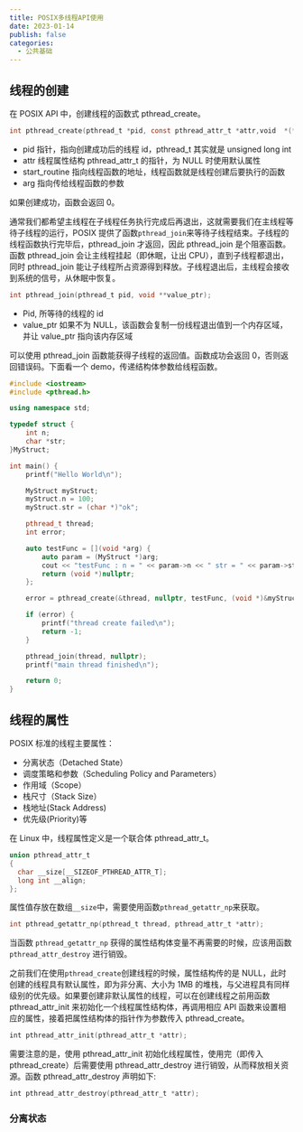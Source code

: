 ```yaml
---
title: POSIX多线程API使用
date: 2023-01-14
publish: false
categories:
  - 公共基础
---
```


## 线程的创建

在 POSIX API 中，创建线程的函数式 pthread_create。

```c
int pthread_create(pthread_t *pid, const pthread_attr_t *attr,void￼ *(*start_routine)(void *),void *arg);
```

- pid 指针，指向创建成功后的线程 id，pthread_t 其实就是 unsigned long int
- attr 线程属性结构 pthread_attr_t 的指针，为 NULL 时使用默认属性
- start_routine 指向线程函数的地址，线程函数就是线程创建后要执行的函数
- arg 指向传给线程函数的参数

如果创建成功，函数会返回 0。

通常我们都希望主线程在子线程任务执行完成后再退出，这就需要我们在主线程等待子线程的运行，POSIX 提供了函数`pthread_join`来等待子线程结束。子线程的线程函数执行完毕后，pthread_join 才返回，因此 pthread_join 是个阻塞函数。函数 pthread_join 会让主线程挂起（即休眠，让出 CPU），直到子线程都退出，同时 pthread_join 能让子线程所占资源得到释放。子线程退出后，主线程会接收到系统的信号，从休眠中恢复。

```c
int pthread_join(pthread_t pid, void **value_ptr);
```

- Pid, 所等待的线程的 id
- value_ptr 如果不为 NULL，该函数会复制一份线程退出值到一个内存区域，并让 value_ptr 指向该内存区域

可以使用 pthread_join 函数能获得子线程的返回值。函数成功会返回 0，否则返回错误码。下面看一个 demo，传递结构体参数给线程函数。

```cpp
#include <iostream>
#include <pthread.h>

using namespace std;

typedef struct {
    int n;
    char *str;
}MyStruct;

int main() {
    printf("Hello World\n");

    MyStruct myStruct;
    myStruct.n = 100;
    myStruct.str = (char *)"ok";

    pthread_t thread;
    int error;

    auto testFunc = [](void *arg) {
        auto param = (MyStruct *)arg;
        cout << "testFunc : n = " << param->n << " str = " << param->str << endl;
        return (void *)nullptr;
    };

    error = pthread_create(&thread, nullptr, testFunc, (void *)&myStruct);

    if (error) {
        printf("thread create failed\n");
        return -1;
    }

    pthread_join(thread, nullptr);
    printf("main thread finished\n");

    return 0;
}
```

## 线程的属性

POSIX 标准的线程主要属性：

- 分离状态（Detached State）
- 调度策略和参数（Scheduling Policy and Parameters）
- 作用域（Scope）
- 栈尺寸（Stack Size）
- 栈地址(Stack Address)
- 优先级(Priority)等

在 Linux 中，线程属性定义是一个联合体 pthread_attr_t。

```c
union pthread_attr_t
{
  char __size[__SIZEOF_PTHREAD_ATTR_T];
  long int __align;
};
```

属性值存放在数组`__size`中，需要使用函数`pthread_getattr_np`来获取。

```c
int pthread_getattr_np(pthread_t thread, pthread_attr_t *attr);​​
```

当函数 `pthread_getattr_np` 获得的属性结构体变量不再需要的时候，应该用函数 `pthread_attr_destroy` 进行销毁。

之前我们在使用`pthread_create`创建线程的时候，属性结构传的是 NULL，此时创建的线程具有默认属性，即为非分离、大小为 1MB 的堆栈，与父进程具有同样级别的优先级。如果要创建非默认属性的线程，可以在创建线程之前用函数 pthread_attr_init 来初始化一个线程属性结构体，再调用相应 API 函数来设置相应的属性，接着把属性结构体的指针作为参数传入 pthread_create。

```c
​​​​​​​int pthread_attr_init(pthread_attr_t *attr);​​
```

需要注意的是，使用 pthread_attr_init 初始化线程属性，使用完（即传入 pthread_create）后需要使用 pthread_attr_destroy 进行销毁，从而释放相关资源。函数 pthread_attr_destroy 声明如下:

```c
​​​​​​​int pthread_attr_destroy(pthread_attr_t *attr);​​
```

### 分离状态
